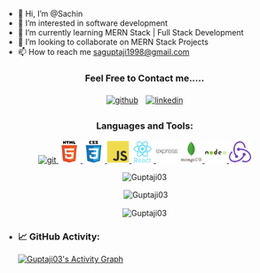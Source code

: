 - 👋 Hi, I’m @Sachin
- 👀 I’m interested in software development
- 🌱 I’m currently learning MERN Stack | Full Stack Development
- 💞️ I’m looking to collaborate on MERN Stack Projects
- 📫 How to reach me saguptaji1998@gmail.com

<!-- ### Feel Free to Contact me..... -->
<h3 align="center">Feel Free to Contact me.....</h3>
<p align="center">
        <a href="https://github.com/Guptaji03"><img alt="github" width="10%" style="padding:5px"
                        src="https://img.icons8.com/clouds/100/000000/github.png" /></a>
        <a href="https://www.linkedin.com/in/sachin-gupta-282a57220/"><img alt="linkedin" width="10%" style="padding:5px"
                        src="https://img.icons8.com/clouds/100/000000/linkedin.png" />
                        </a>
<!--                         <a href="https://twitter.com/saguptaji1998"><img alt="twitter" width="10%" style="padding:5px"
                        src="https://img.icons8.com/clouds/100/000000/twitter.png" /></a> -->

       
</p>
<h3 align="center">Languages and Tools:</h3>
<p align="center ">  <a href="https://git-scm.com/" target="_blank"> <img
                        src="https://www.vectorlogo.zone/logos/git-scm/git-scm-icon.svg" alt="git" width="40"
                        height="40" /> </a>
 <a href="https://www.w3.org/html/" target="_blank"> <img
                        src="https://raw.githubusercontent.com/devicons/devicon/master/icons/html5/html5-original-wordmark.svg"
                        alt="html5" width="40" height="40" /> </a> <a href="https://www.w3schools.com/css/" target="_blank" rel="noreferrer"> <img src="https://raw.githubusercontent.com/devicons/devicon/master/icons/css3/css3-original-wordmark.svg" alt="css3" width="40" height="40"/> </a>
<a
                href="https://developer.mozilla.org/en-US/docs/Web/JavaScript" target="_blank"> <img
                        src="https://raw.githubusercontent.com/devicons/devicon/master/icons/javascript/javascript-original.svg"
                        alt="javascript" width="40" height="40" /> </a> 
                         <a href="https://reactjs.org/" target="_blank"> <img
                        src="https://raw.githubusercontent.com/devicons/devicon/master/icons/react/react-original-wordmark.svg"
                        alt="react" width="40" height="40" /> </a><img
                src="https://raw.githubusercontent.com/devicons/devicon/master/icons/express/express-original-wordmark.svg"
                alt="express" width="40" height="40" /> </a> <a href="https://www.mongodb.com/" target="_blank"> <img
                        src="https://raw.githubusercontent.com/devicons/devicon/master/icons/mongodb/mongodb-original-wordmark.svg"
                        alt="mongodb" width="40" height="40" /> </a> <a href="https://nodejs.org" target="_blank"> <img
                        src="https://raw.githubusercontent.com/devicons/devicon/master/icons/nodejs/nodejs-original-wordmark.svg"
                        alt="nodejs" width="40" height="40" /> </a> <a href="https://redux.js.org" target="_blank"> <img
                        src="https://raw.githubusercontent.com/devicons/devicon/master/icons/redux/redux-original.svg"
                        alt="redux" width="40" height="40" /> </a> </p>

<p align="center"><img
                src="https://github-readme-stats.vercel.app/api/top-langs?username=Guptaji03&theme=dark&hide_border=true&show_icons=true&locale=en&layout=compact"
                alt="Guptaji03" /></p>

<p align="center">&nbsp;<img align="center"
                src="https://github-readme-stats.vercel.app/api?username=Guptaji03&show_icons=true&theme=dark&hide_border=true&locale=en"
                alt="Guptaji03" /></p>

<p align="center"><img align="center" src="https://github-readme-streak-stats.herokuapp.com/?user=Guptaji03&theme=dark&hide_border=true"
                alt="Guptaji03" /></p>

- ### 📈 GitHub Activity:
  <a href="https://github.com/Guptaji03/github-readme-activity-graph"><img alt="Guptaji03's Activity Graph" src="https://activity-graph.herokuapp.com/graph?username=Guptaji03&bg_color=1F222E&color=F8D866&line=F85D7F&point=FFFFFF&hide_border=true" /></a>
  


<!---
Guptaji03/Guptaji03 is a ✨ special ✨ repository because its `README.md` (this file) appears on your GitHub profile.
You can click the Preview link to take a look at your changes.
--->
